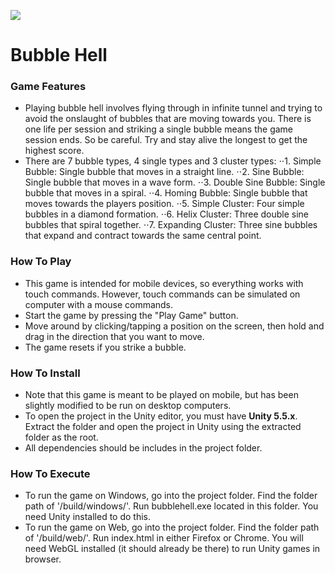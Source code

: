 ![](http://i.imgur.com/HZLuaQ0.gif)

# Bubble Hell

### Game Features
- Playing bubble hell involves flying through in infinite tunnel and trying to avoid the onslaught of bubbles that are moving towards you. There is one life per session and striking a single bubble means the game session ends. So be careful. Try and stay alive the longest to get the highest score.
- There are 7 bubble types, 4 single types and 3 cluster types:
⋅⋅1. Simple Bubble: Single bubble that moves in a straight line.
⋅⋅2. Sine Bubble: Single bubble that moves in a wave form.
⋅⋅3. Double Sine Bubble: Single bubble that moves in a spiral.
⋅⋅4. Homing Bubble: Single bubble that moves towards the players position.
⋅⋅5. Simple Cluster: Four simple bubbles in a diamond formation.
⋅⋅6. Helix Cluster: Three double sine bubbles that spiral together.
⋅⋅7. Expanding Cluster: Three sine bubbles that expand and contract towards the same central point.

### How To Play
- This game is intended for mobile devices, so everything works with touch commands. However, touch commands can be simulated on computer with a mouse commands.
- Start the game by pressing the "Play Game" button.
- Move around by clicking/tapping a position on the screen, then hold and drag in the direction that you want to move.
- The game resets if you strike a bubble.

### How To Install
- Note that this game is meant to be played on mobile, but has been slightly modified to be run on desktop computers.
- To open the project in the Unity editor, you must have **Unity 5.5.x**. Extract the folder and open the project in Unity using the extracted folder as the root.
- All dependencies should be includes in the project folder.

### How To Execute
-  To run the game on Windows, go into the project folder. Find the folder path of '/build/windows/'. Run bubblehell.exe located in this folder. You need Unity installed to do this.
-  To run the game on Web, go into the project folder. Find the folder path of '/build/web/'. Run index.html in either Firefox or Chrome. You will need WebGL installed (it should already be there) to run Unity games in browser.